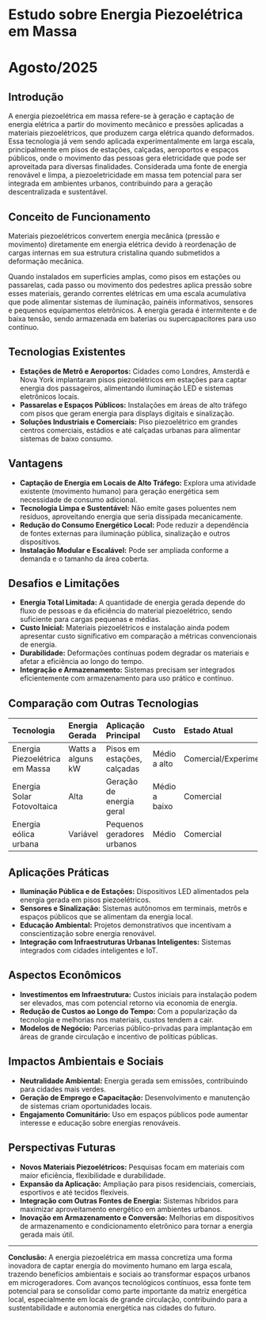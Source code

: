 # Estudo sobre Energia Piezoelétrica em Massa
# Agosto/2025

## Introdução

A energia piezoelétrica em massa refere-se à geração e captação de energia elétrica a partir do movimento mecânico e pressões aplicadas a materiais piezoelétricos, que produzem carga elétrica quando deformados. Essa tecnologia já vem sendo aplicada experimentalmente em larga escala, principalmente em pisos de estações, calçadas, aeroportos e espaços públicos, onde o movimento das pessoas gera eletricidade que pode ser aproveitada para diversas finalidades. Considerada uma fonte de energia renovável e limpa, a piezoeletricidade em massa tem potencial para ser integrada em ambientes urbanos, contribuindo para a geração descentralizada e sustentável.

## Conceito de Funcionamento

Materiais piezoelétricos convertem energia mecânica (pressão e movimento) diretamente em energia elétrica devido à reordenação de cargas internas em sua estrutura cristalina quando submetidos a deformação mecânica.

Quando instalados em superfícies amplas, como pisos em estações ou passarelas, cada passo ou movimento dos pedestres aplica pressão sobre esses materiais, gerando correntes elétricas em uma escala acumulativa que pode alimentar sistemas de iluminação, painéis informativos, sensores e pequenos equipamentos eletrônicos. A energia gerada é intermitente e de baixa tensão, sendo armazenada em baterias ou supercapacitores para uso contínuo.

## Tecnologias Existentes

- **Estações de Metrô e Aeroportos:** Cidades como Londres, Amsterdã e Nova York implantaram pisos piezoelétricos em estações para captar energia dos passageiros, alimentando iluminação LED e sistemas eletrônicos locais.
- **Passarelas e Espaços Públicos:** Instalações em áreas de alto tráfego com pisos que geram energia para displays digitais e sinalização.
- **Soluções Industriais e Comerciais:** Piso piezoelétrico em grandes centros comerciais, estádios e até calçadas urbanas para alimentar sistemas de baixo consumo.


## Vantagens

- **Captação de Energia em Locais de Alto Tráfego:** Explora uma atividade existente (movimento humano) para geração energética sem necessidade de consumo adicional.
- **Tecnologia Limpa e Sustentável:** Não emite gases poluentes nem resíduos, aproveitando energia que seria dissipada mecanicamente.
- **Redução do Consumo Energético Local:** Pode reduzir a dependência de fontes externas para iluminação pública, sinalização e outros dispositivos.
- **Instalação Modular e Escalável:** Pode ser ampliada conforme a demanda e o tamanho da área coberta.


## Desafios e Limitações

- **Energia Total Limitada:** A quantidade de energia gerada depende do fluxo de pessoas e da eficiência do material piezoelétrico, sendo suficiente para cargas pequenas e médias.
- **Custo Inicial:** Materiais piezoelétricos e instalação ainda podem apresentar custo significativo em comparação a métricas convencionais de energia.
- **Durabilidade:** Deformações contínuas podem degradar os materiais e afetar a eficiência ao longo do tempo.
- **Integração e Armazenamento:** Sistemas precisam ser integrados eficientemente com armazenamento para uso prático e contínuo.


## Comparação com Outras Tecnologias

| Tecnologia | Energia Gerada | Aplicação Principal | Custo | Estado Atual |
| :-- | :-- | :-- | :-- | :-- |
| Energia Piezoelétrica em Massa | Watts a alguns kW | Pisos em estações, calçadas | Médio a alto | Comercial/Experimental |
| Energia Solar Fotovoltaica | Alta | Geração de energia geral | Médio a baixo | Comercial |
| Energia eólica urbana | Variável | Pequenos geradores urbanos | Médio | Comercial |

## Aplicações Práticas

- **Iluminação Pública e de Estações:** Dispositivos LED alimentados pela energia gerada em pisos piezoelétricos.
- **Sensores e Sinalização:** Sistemas autônomos em terminais, metrôs e espaços públicos que se alimentam da energia local.
- **Educação Ambiental:** Projetos demonstrativos que incentivam a conscientização sobre energia renovável.
- **Integração com Infraestruturas Urbanas Inteligentes:** Sistemas integrados com cidades inteligentes e IoT.


## Aspectos Econômicos

- **Investimentos em Infraestrutura:** Custos iniciais para instalação podem ser elevados, mas com potencial retorno via economia de energia.
- **Redução de Custos ao Longo do Tempo:** Com a popularização da tecnologia e melhorias nos materiais, custos tendem a cair.
- **Modelos de Negócio:** Parcerias público-privadas para implantação em áreas de grande circulação e incentivo de políticas públicas.


## Impactos Ambientais e Sociais

- **Neutralidade Ambiental:** Energia gerada sem emissões, contribuindo para cidades mais verdes.
- **Geração de Emprego e Capacitação:** Desenvolvimento e manutenção de sistemas criam oportunidades locais.
- **Engajamento Comunitário:** Uso em espaços públicos pode aumentar interesse e educação sobre energias renováveis.


## Perspectivas Futuras

- **Novos Materiais Piezoelétricos:** Pesquisas focam em materiais com maior eficiência, flexibilidade e durabilidade.
- **Expansão da Aplicação:** Ampliação para pisos residenciais, comerciais, esportivos e até tecidos flexíveis.
- **Integração com Outras Fontes de Energia:** Sistemas híbridos para maximizar aproveitamento energético em ambientes urbanos.
- **Inovação em Armazenamento e Conversão:** Melhorias em dispositivos de armazenamento e condicionamento eletrônico para tornar a energia gerada mais útil.

***

**Conclusão:** A energia piezoelétrica em massa concretiza uma forma inovadora de captar energia do movimento humano em larga escala, trazendo benefícios ambientais e sociais ao transformar espaços urbanos em microgeradores. Com avanços tecnológicos contínuos, essa fonte tem potencial para se consolidar como parte importante da matriz energética local, especialmente em locais de grande circulação, contribuindo para a sustentabilidade e autonomia energética nas cidades do futuro.


